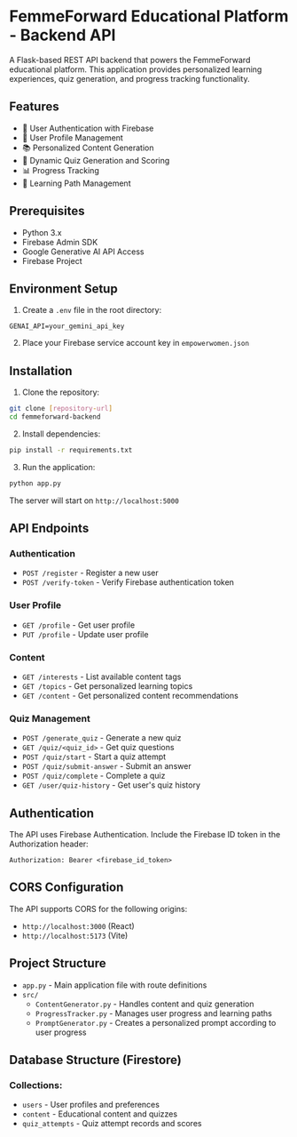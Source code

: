 # FemmeForward Educational Platform - Backend API

A Flask-based REST API backend that powers the FemmeForward educational platform. This application provides personalized learning experiences, quiz generation, and progress tracking functionality.

## Features

- 🔐 User Authentication with Firebase
- 👤 User Profile Management
- 📚 Personalized Content Generation
- 📝 Dynamic Quiz Generation and Scoring
- 📊 Progress Tracking
- 🎯 Learning Path Management

## Prerequisites

- Python 3.x
- Firebase Admin SDK
- Google Generative AI API Access
- Firebase Project

## Environment Setup

1. Create a `.env` file in the root directory:
```
GENAI_API=your_gemini_api_key
```

2. Place your Firebase service account key in `empowerwomen.json`

## Installation

1. Clone the repository:
```bash
git clone [repository-url]
cd femmeforward-backend
```

2. Install dependencies:
```bash
pip install -r requirements.txt
```

3. Run the application:
```bash
python app.py
```

The server will start on `http://localhost:5000`

## API Endpoints

### Authentication
- `POST /register` - Register a new user
- `POST /verify-token` - Verify Firebase authentication token

### User Profile
- `GET /profile` - Get user profile
- `PUT /profile` - Update user profile

### Content
- `GET /interests` - List available content tags
- `GET /topics` - Get personalized learning topics
- `GET /content` - Get personalized content recommendations

### Quiz Management
- `POST /generate_quiz` - Generate a new quiz
- `GET /quiz/<quiz_id>` - Get quiz questions
- `POST /quiz/start` - Start a quiz attempt
- `POST /quiz/submit-answer` - Submit an answer
- `POST /quiz/complete` - Complete a quiz
- `GET /user/quiz-history` - Get user's quiz history

## Authentication

The API uses Firebase Authentication. Include the Firebase ID token in the Authorization header:

```
Authorization: Bearer <firebase_id_token>
```

## CORS Configuration

The API supports CORS for the following origins:
- `http://localhost:3000` (React)
- `http://localhost:5173` (Vite)

## Project Structure

- `app.py` - Main application file with route definitions
- `src/`
  - `ContentGenerator.py` - Handles content and quiz generation
  - `ProgressTracker.py` - Manages user progress and learning paths
  - `PromptGenerator.py` - Creates a personalized prompt according to user progress

## Database Structure (Firestore)

### Collections:
- `users` - User profiles and preferences
- `content` - Educational content and quizzes
- `quiz_attempts` - Quiz attempt records and scores
